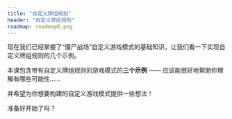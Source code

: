 ```yaml
---
title: "自定义牌组规则"
header: "自定义牌组规则"
roadmap: roadmap6.png
---
```


现在我们已经掌握了“僵尸战场”自定义游戏模式的基础知识，让我们看一下实现自定义牌组规则的几个示例。

本课包含带有自定义牌组规则的游戏模式的**三个示例** —— 应该能很好地帮助你理解有哪些可能性……

并希望为你想要构建的自定义游戏模式提供一些想法！

准备好开始了吗？
